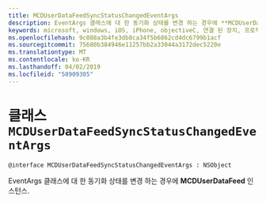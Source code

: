 ```yaml
---
title: MCDUserDataFeedSyncStatusChangedEventArgs
description: EventArgs 클래스에 대 한 동기화 상태를 변경 하는 경우에 **MCDUserDataFeed** 인스턴스.
keywords: microsoft, windows, iOS, iPhone, objectiveC, 연결 된 장치, 프로젝트 로마
ms.openlocfilehash: 9c088a3b4fe3db8ca34f5b6862cd4dc6799b1acf
ms.sourcegitcommit: 75680b384946e11257bb2a33044a3172dec5220e
ms.translationtype: MT
ms.contentlocale: ko-KR
ms.lasthandoff: 04/02/2019
ms.locfileid: "58909305"
---
```

# <a name="class-mcduserdatafeedsyncstatuschangedeventargs"></a>클래스 `MCDUserDataFeedSyncStatusChangedEventArgs` 

```
@interface MCDUserDataFeedSyncStatusChangedEventArgs : NSObject
```  

EventArgs 클래스에 대 한 동기화 상태를 변경 하는 경우에 **MCDUserDataFeed** 인스턴스.